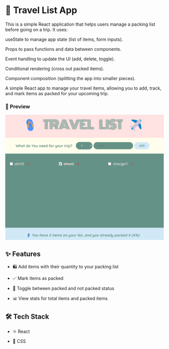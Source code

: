 # 🧳 Travel List App

This is a simple React application that helps users manage a packing list before going on a trip. It uses:

useState to manage app state (list of items, form inputs).

Props to pass functions and data between components.

Event handling to update the UI (add, delete, toggle).

Conditional rendering (cross out packed items).

Component composition (splitting the app into smaller pieces).

A simple React app to manage your travel items, allowing you to add, track, and mark items as packed for your upcoming trip.

### 📸 Preview

![alt text](public/img/travelLists.png)

## ✨ Features

- 🛍 Add items with their quantity to your packing list

- ✅ Mark items as packed

- 🔄 Toggle between packed and not packed status

- 📊 View stats for total items and packed items

## 🛠 Tech Stack

- ⚛️ React

- 🎨 CSS
